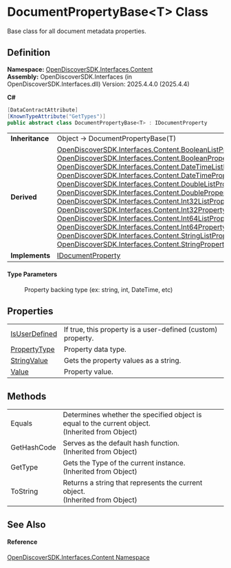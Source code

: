 # DocumentPropertyBase&lt;T&gt; Class


Base class for all document metadata properties.



## Definition
**Namespace:** <a href="79f11d04-c275-b915-db5b-ab2227989555">OpenDiscoverSDK.Interfaces.Content</a>  
**Assembly:** OpenDiscoverSDK.Interfaces (in OpenDiscoverSDK.Interfaces.dll) Version: 2025.4.4.0 (2025.4.4)

**C#**
``` C#
[DataContractAttribute]
[KnownTypeAttribute("GetTypes")]
public abstract class DocumentPropertyBase<T> : IDocumentProperty

```

<table><tr><td><strong>Inheritance</strong></td><td>Object  →  DocumentPropertyBase(T)</td></tr>
<tr><td><strong>Derived</strong></td><td><a href="748f93f1-0922-57de-f8d7-2eed840716f8">OpenDiscoverSDK.Interfaces.Content.BooleanListProperty</a><br /><a href="def78557-39ba-ec9f-bfcc-f2ae01527591">OpenDiscoverSDK.Interfaces.Content.BooleanProperty</a><br /><a href="5d72faf6-2d60-46c4-608c-eb960592fa4b">OpenDiscoverSDK.Interfaces.Content.DateTimeListProperty</a><br /><a href="4e73a29d-ed20-c931-cc45-8d14f8069c0a">OpenDiscoverSDK.Interfaces.Content.DateTimeProperty</a><br /><a href="719bbba9-62ea-315d-f96b-aea59dbed8dc">OpenDiscoverSDK.Interfaces.Content.DoubleListProperty</a><br /><a href="c1242da8-f9ef-6368-a9d1-e6a6748bd162">OpenDiscoverSDK.Interfaces.Content.DoubleProperty</a><br /><a href="bb987d0b-04c6-fe45-7e21-50f5c69b12a0">OpenDiscoverSDK.Interfaces.Content.Int32ListProperty</a><br /><a href="1b7159d8-d8b4-e597-c0a6-58a31d9bd33d">OpenDiscoverSDK.Interfaces.Content.Int32Property</a><br /><a href="651afad1-7112-d0de-7aac-f40db6e55d5c">OpenDiscoverSDK.Interfaces.Content.Int64ListProperty</a><br /><a href="a5ab496a-c684-ac05-ed3d-8bc1ab6107f1">OpenDiscoverSDK.Interfaces.Content.Int64Property</a><br /><a href="ee8a557a-077f-08bf-2e96-a83139fbc295">OpenDiscoverSDK.Interfaces.Content.StringListProperty</a><br /><a href="d10a95e6-e90a-e2fe-6d01-c4c6f4cf7262">OpenDiscoverSDK.Interfaces.Content.StringProperty</a></td></tr>
<tr><td><strong>Implements</strong></td><td><a href="3985e6d9-fc38-376a-01ad-d7b29fc68990">IDocumentProperty</a></td></tr>
</table>



#### Type Parameters
<dl><dt /><dd>Property backing type (ex: string, int, DateTime, etc)</dd></dl>

## Properties
<table>
<tr>
<td><a href="9062c2b7-11a9-ebd2-aa75-0a460d88412c">IsUserDefined</a></td>
<td>If true, this property is a user-defined (custom) property.</td></tr>
<tr>
<td><a href="89626347-04cb-95c6-d4af-ca166a0b9840">PropertyType</a></td>
<td>Property data type.</td></tr>
<tr>
<td><a href="a96111e4-e0c1-b027-0d02-b4a9f23c4e71">StringValue</a></td>
<td>Gets the property values as a string.</td></tr>
<tr>
<td><a href="762ba9a0-7e08-fe96-f4c6-5d67d8d833e5">Value</a></td>
<td>Property value.</td></tr>
</table>

## Methods
<table>
<tr>
<td>Equals</td>
<td>Determines whether the specified object is equal to the current object.<br />(Inherited from Object)</td></tr>
<tr>
<td>GetHashCode</td>
<td>Serves as the default hash function.<br />(Inherited from Object)</td></tr>
<tr>
<td>GetType</td>
<td>Gets the Type of the current instance.<br />(Inherited from Object)</td></tr>
<tr>
<td>ToString</td>
<td>Returns a string that represents the current object.<br />(Inherited from Object)</td></tr>
</table>

## See Also


#### Reference
<a href="79f11d04-c275-b915-db5b-ab2227989555">OpenDiscoverSDK.Interfaces.Content Namespace</a>  
